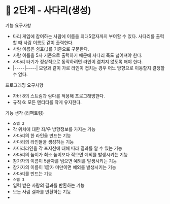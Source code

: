 # 🚀 2단계 - 사다리(생성)

기능 요구사항
 - 다리 게임에 참여하는 사람에 이름을 최대5글자까지 부여할 수 있다. 사다리를 출력할 때 사람 이름도 같이 출력한다.
 - 사람 이름은 쉼표(,)를 기준으로 구분한다.
 - 사람 이름을 5자 기준으로 출력하기 때문에 사다리 폭도 넓어져야 한다.
 - 사다리 타기가 정상적으로 동작하려면 라인이 겹치지 않도록 해야 한다.
 - |-----|-----| 모양과 같이 가로 라인이 겹치는 경우 어느 방향으로 이동할지 결정할 수 없다.
 
 프로그래밍 요구사항
 - 자바 8의 스트림과 람다를 적용해 프로그래밍한다.
 - 규칙 6: 모든 엔티티를 작게 유지한다.

기능 생각 (리팩토링)
- `스텝 2`
- 각 위치에 대한 좌/우 방향정보를 가지는 기능
- 사다리의 한 라인을 만드는 기능 
- 사다리의 라인들을 생성하는 기능  
- 사다리라인을 각 포지션에 대해 따라 결과를 알 수 있는 기능
- 사다리의 높이가 최소 높이보다 작으면 예외를 발생시키는 기능
- 참가자의 이름이 5글자를 넘으면 예외를 발생시키는 기능  
- 참가자의 이름이 1글자 미만이면 예외를 발생시키는 기능
- 사다리를 만드는 기능 
- `스텝 3`
- 입력 받은 사람의 결과를 반환하는 기능
- 모든 사람 결과를 반환하는 기능
- 

 
 
